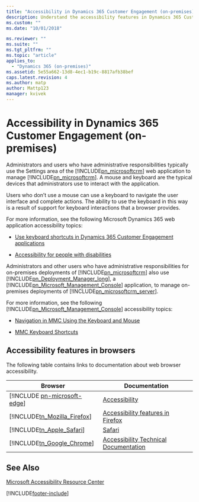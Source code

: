 ```yaml
---
title: "Accessibility in Dynamics 365 Customer Engagement (on-premises) | Microsoft Docs"
description: Understand the accessibility features in Dynamics 365 Customer Engagement (on-premises)
ms.custom: ""
ms.date: "10/01/2018"

ms.reviewer: ""
ms.suite: ""
ms.tgt_pltfrm: ""
ms.topic: "article"
applies_to: 
  - "Dynamics 365 (on-premises)"
ms.assetid: 5e55a662-13d8-4ec1-b19c-8817afb38bef
caps.latest.revision: 4
ms.author: matp
author: Mattp123
manager: kvivek
---
```

# Accessibility in Dynamics 365 Customer Engagement (on-premises)
Administrators and users who have administrative responsibilities typically use the Settings area of the [!INCLUDE[pn_microsoftcrm](../includes/pn-microsoftcrm.md)] web application to manage [!INCLUDE[pn_microsoftcrm](../includes/pn-microsoftcrm.md)]. A mouse and keyboard are the typical devices that administrators use to interact with the application.  
  
 Users who don’t use a mouse can use a keyboard to navigate the user interface and complete actions. The ability to use the keyboard in this way is a result of support for keyboard interactions that a browser provides.  
  
 For more information, see the following Microsoft Dynamics 365 web application accessibility topics:  
  
-   [Use keyboard shortcuts in Dynamics 365 Customer Engagement applications](../basics/keyboard-shortcuts.md)  
  
-   [Accessibility for people with disabilities](../basics/accessibility-people-with-disabilities.md)  
  
 Administrators and other users who have administrative responsibilities for on-premises deployments of [!INCLUDE[pn_microsoftcrm](../includes/pn-microsoftcrm.md)] also use [!INCLUDE[pn_Deployment_Manager_long](../includes/pn-deployment-manager-long.md)], a [!INCLUDE[pn_Microsoft_Management_Console](../includes/pn-microsoft-management-console.md)] application, to manage on-premises deployments of [!INCLUDE[pn_microsoftcrm_server](../includes/pn-microsoftcrm-server.md)].  
  
 For more information, see the following [!INCLUDE[pn_Microsoft_Management_Console](../includes/pn-microsoft-management-console.md)] accessibility topics:  
  
-   [Navigation in MMC Using the Keyboard and Mouse](/previous-versions/windows/it-pro/windows-server-2008-R2-and-2008/cc766527(v=ws.11))  
  
-   [MMC Keyboard Shortcuts](/previous-versions/windows/it-pro/windows-server-2008-R2-and-2008/cc766476(v=ws.11))  
  
## Accessibility features in browsers  
 The following table contains links to documentation about web browser accessibility.  
  
|Browser|Documentation|  
|-------------|-------------------|  
|[!INCLUDE [pn-microsoft-edge](../includes/pn-microsoft-edge.md)]  |[Accessibility ](/microsoft-edge/accessibility)|  
|[!INCLUDE[tn_Mozilla_Firefox](../includes/tn-mozilla-firefox.md)]|[Accessibility features in Firefox](https://support.mozilla.org/kb/accessibility-features-firefox-make-firefox-and-we)|  
|[!INCLUDE[tn_Apple_Safari](../includes/tn-apple-safari.md)]|[Safari](https://www.apple.com/safari/)|  
|[!INCLUDE[tn_Google_Chrome](../includes/tn-google-chrome.md)]|[Accessibility Technical Documentation](https://sites.google.com/a/chromium.org/dev/developers/design-documents/accessibility)|  
  
## See Also  
 [Microsoft Accessibility Resource Center](https://www.microsoft.com/enable/centers/)  



[!INCLUDE[footer-include](../../../includes/footer-banner.md)]